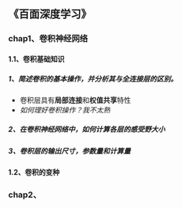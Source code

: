 ## 《百面深度学习》

### chap1、卷积神经网络

#### 1.1、卷积基础知识

##### 1、简述卷积的基本操作，并分析其与全连接层的区别。

+ 卷积层具有**局部连接**和**权值共享**特性
+ *如何理好卷积操作？我不太熟*

##### 2、在卷积神经网络中，如何计算各层的感受野大小

##### 3、卷积层的输出尺寸，参数量和计算量

#### 1.2、卷积的变种

### chap2、